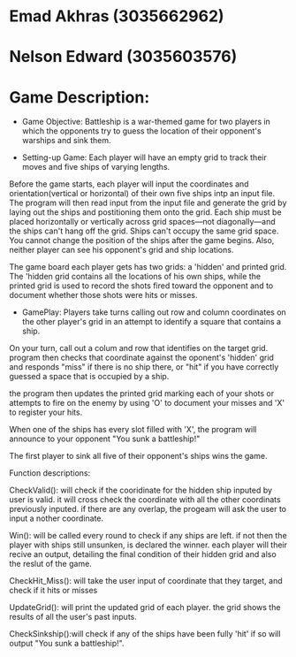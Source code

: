 # Emad Akhras (3035662962)
# Nelson Edward (3035603576)

# Game Description:

* Game Objective:
Battleship is a war-themed game for two players in which the opponents try to guess the location of their opponent's warships and sink them. 

* Setting-up Game:
Each player will have an empty grid to track their moves and five ships of varying lengths.

Before the game starts, each player will input the coordinates and orientation(vertical or horizontal) of their own five ships intp an input file. The program will then read input from the input file and generate the grid by laying out the ships and postitioning them onto the grid. Each ship must be placed horizontally or vertically across grid spaces—not diagonally—and the ships can't hang off the grid. Ships can't occupy the same grid space. You cannot change the position of the ships after the game begins. Also, neither player can see his opponent's grid and ship locations.

The game board each player gets has two grids: a 'hidden' and printed grid. The 'hidden grid contains all the locations of his own ships, while the printed grid is used to record the shots fired toward the opponent and to document whether those shots were hits or misses.

* GamePlay:
Players take turns calling out row and column coordinates on the other player's grid in an attempt to identify a square that contains a ship. 

On your turn, call out a colum and row that identifies on the target grid. program then checks that coordinate against the oponent's 'hidden' grid and responds "miss" if there is no ship there, or "hit" if you have correctly guessed a space that is occupied by a ship.

the program then updates the printed grid marking each of your shots or attempts to fire on the enemy  by using 'O' to document your misses and 'X' to register your hits.

When one of the ships has every slot filled with 'X', the program will announce to your opponent "You sunk a battleship!"

The first player to sink all five of their opponent's ships wins the game.


Function descriptions:

CheckValid(): will check if the cooridinate for the hidden ship inputed by user is valid. it will cross check the coordinate with all the other coordinats previously inputed. if there are any overlap, the progeam will ask the user to input a nother coordinate.

Win(): will be called every round to check if any ships are left. if not then the player with ships still unsunken, is declared the winner. each player will their recive an output, detailing the final condition of their hidden grid and also the reslut of the game.

CheckHit_Miss(): will take the user input of coordinate that they target, and check if it hits or misses 

UpdateGrid(): will print the updated grid of each player. the grid shows the results of all the user's past inputs.

CheckSinkship():will check if any of the ships have been fully 'hit' if so will output "You sunk a battleship!".

